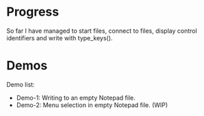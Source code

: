 # Progress

So far I have managed to start files, connect to files, display control identifiers and write with type_keys().

# Demos

Demo list:
- Demo-1: Writing to an empty Notepad file.
- Demo-2: Menu selection in empty Notepad file. (WIP)